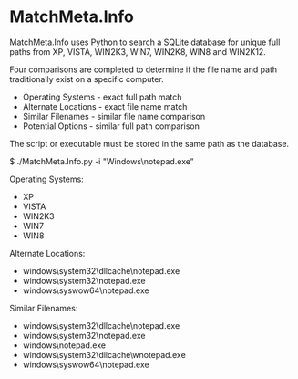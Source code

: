 MatchMeta.Info
==============
MatchMeta.Info uses Python to search a SQLite database for unique full paths from XP, VISTA, WIN2K3, WIN7, WIN2K8, WIN8 and WIN2K12.

Four comparisons are completed to determine if the file name and path traditionally exist on a specific computer.

- Operating Systems - exact full path match 
- Alternate Locations - exact file name match
- Similar Filenames - similar file name comparison
- Potential Options - similar full path comparison

The script or executable must be stored in the same path as the database.

$ ./MatchMeta.Info.py -i "Windows\notepad.exe”

Operating Systems:
* XP
* VISTA
* WIN2K3
* WIN7
* WIN8
 
Alternate Locations:
* windows\system32\dllcache\notepad.exe
* windows\system32\notepad.exe
* windows\syswow64\notepad.exe

Similar Filenames:
* windows\system32\dllcache\notepad.exe
* windows\system32\notepad.exe
* windows\notepad.exe
* windows\system32\dllcache\wnotepad.exe
* windows\syswow64\notepad.exe